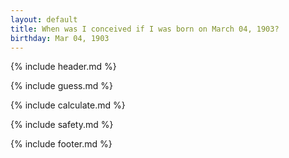 ```yaml
---
layout: default
title: When was I conceived if I was born on March 04, 1903?
birthday: Mar 04, 1903
---
```


{% include header.md %}

{% include guess.md %}

{% include calculate.md %}

{% include safety.md %}

{% include footer.md %}



